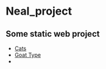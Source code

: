 # Neal_project
## Some static web project
- [Cats](https://neal005.github.io/WebProject/static/Cats/index.html)
- [Goat Type](https://neal005.github.io/WebProject/static/Cats/index.html)
- 
